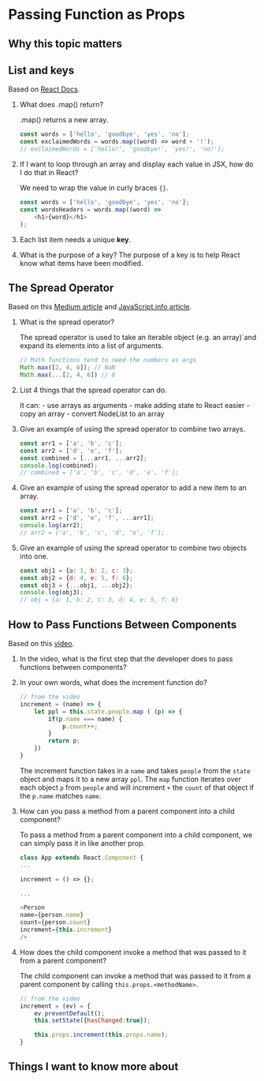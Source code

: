 # Passing Function as Props

## Why this topic matters

## List and keys

Based on [React Docs](https://reactjs.org/docs/lists-and-keys.html).

1. What does .map() return?

    .map() returns a new array.

    ```javascript
    const words = ['hello', 'goodbye', 'yes', 'no'];
    const exclaimedWords = words.map((word) => word + '!');
    // exclaimedWords = ['hello!', 'goodbye!', 'yes!', 'no!'];
    ```

2. If I want to loop through an array and display each value in JSX, how do I do that in React?

    We need to wrap the value in curly braces `{}`.

    ```javascript
    const words = ['hello', 'goodbye', 'yes', 'no'];
    const wordsHeaders = words.map((word) =>
        <h1>{word}</h1>
    );
    ```

3. Each list item needs a unique **key**.

4. What is the purpose of a key?
    The purpose of a key is to help React know what items have been modified.

## The Spread Operator

Based on this [Medium article](https://medium.com/coding-at-dawn/how-to-use-the-spread-operator-in-javascript-b9e4a8b06fab) and [JavaScript.info article](https://javascript.info/rest-parameters-spread).

1. What is the spread operator?

    The spread operator is used to take an iterable object (e.g. an array)`and expand its elements into a list of arguments.

    ```javascript
    // Math functions tend to need the numbers as args
    Math.max([2, 4, 6]); // NaN
    Math.max(...[2, 4, 6]) // 6
    ```

2. List 4 things that the spread operator can do.

    It can:
        - use arrays as arguments
        - make adding state to React easier
        - copy an array
        - convert NodeList to an array

3. Give an example of using the spread operator to combine two arrays.

    ```javascript
    const arr1 = ['a', 'b', 'c'];
    const arr2 = ['d', 'e', 'f'];
    const combined = [...arr1, ...arr2];
    console.log(combined);
    // combined = ['a', 'b', 'c', 'd', 'e', 'f'];
    ```

4. Give an example of using the spread operator to add a new item to an array.

    ```javascript
    const arr1 = ['a', 'b', 'c'];
    const arr2 = ['d', 'e', 'f', ...arr1];
    console.log(arr2);
    // arr2 = ['a', 'b', 'c', 'd', 'e', 'f'];
    ```

5. Give an example of using the spread operator to combine two objects into one.

    ```javascript
    const obj1 = {a: 1, b: 2, c: 3};
    const obj2 = {d: 4, e: 5, f: 6};
    const obj3 = {...obj1, ...obj2};
    console.log(obj3);
    // obj = {a: 1, b: 2, c: 3, d: 4, e: 5, f: 6}
    ```

## How to Pass Functions Between Components

Based on this [video](https://www.youtube.com/watch?v=c05OL7XbwXU).

1. In the video, what is the first step that the developer does to pass functions between components?

2. In your own words, what does the increment function do?

    ```javascript
    // from the video
    increment = (name) => {
        let ppl = this.state.people.map ( (p) => {
            if(p.name === name) {
                p.count++;
            }
            return p;
        })
    }
    ```

    The increment function takes in a `name` and takes `people` from the `state` object and maps it to a new array `ppl`. The `map` function iterates over each object `p` from `people` and will increment `+` the `count` of that object if the `p.name` matches `name`.

3. How can you pass a method from a parent component into a child component?

    To pass a method from a parent component into a child component, we can simply pass it in like another prop.

    ```javascript
    class App extends React.Component {
    ...

    increment = () => {};

    ...

   <Person 
    name={person.name}
    count={person.count}
    increment={this.increment}
    />
    ```

4. How does the child component invoke a method that was passed to it from a parent component?

    The child component can invoke a method that was passed to it from a parent component by calling `this.props.<methodName>`. 

    ```javascript
    // from the video
    increment = (ev) = {
        ev.preventDefault();
        this.setState({hasChanged:true});

        this.props.increment(this.props.name);
    }
    ```

## Things I want to know more about
